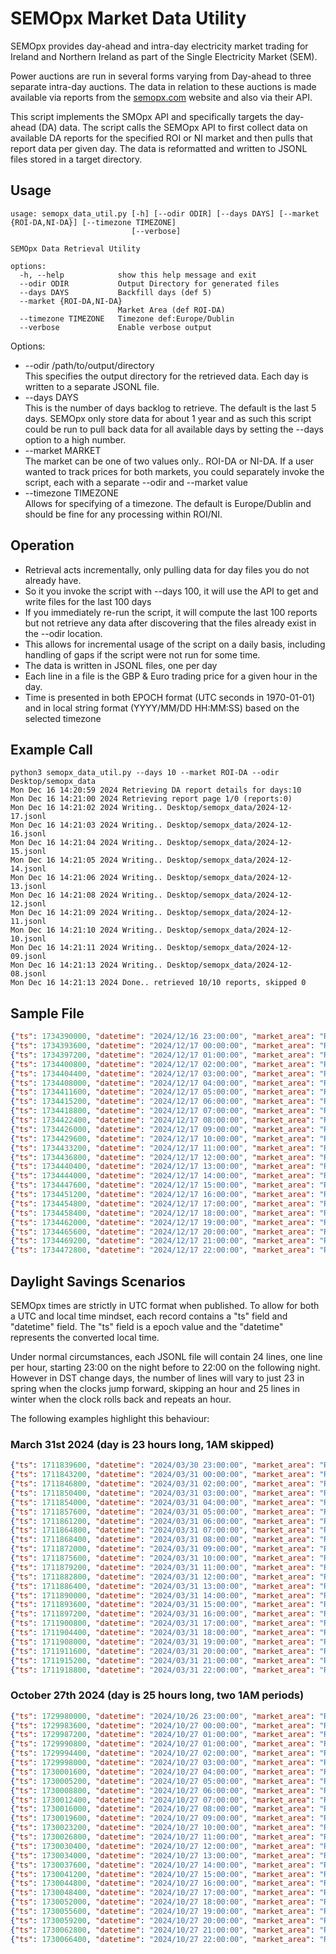 # SEMOpx Market Data Utility

SEMOpx provides day-ahead and intra-day electricity market trading for Ireland and Northern Ireland as part of the Single Electricity Market (SEM).

Power auctions are run in several forms varying from Day-ahead to three separate intra-day auctions. The data in relation to these auctions is made available via reports from the [semopx.com](semopx.com) website and also via their API.

This script implements the SMOpx API and specifically targets the day-ahead (DA) data. The script calls the SEMOpx API to first collect data on available DA reports for the specified ROI or NI market and then pulls that report data per given day. The data is reformatted and written to JSONL files stored in a target directory. 

## Usage
```
usage: semopx_data_util.py [-h] [--odir ODIR] [--days DAYS] [--market {ROI-DA,NI-DA}] [--timezone TIMEZONE]
                           [--verbose]

SEMOpx Data Retrieval Utility

options:
  -h, --help            show this help message and exit
  --odir ODIR           Output Directory for generated files
  --days DAYS           Backfill days (def 5)
  --market {ROI-DA,NI-DA}
                        Market Area (def ROI-DA)
  --timezone TIMEZONE   Timezone def:Europe/Dublin
  --verbose             Enable verbose output
```

Options:
* --odir /path/to/output/directory  
This specifies the output directory for the retrieved data. Each day is written to a separate JSONL file.
* --days DAYS   
This is the number of days backlog to retrieve. The default is the last 5 days. SEMOpx only store data for about 1 year and as such this script could be run to pull back data for all available days by setting the --days option to a high number. 
* --market MARKET  
The market can be one of two values only.. ROI-DA or NI-DA. If a user wanted to track prices for both markets, you could separately invoke the script, each with a separate --odir and --market value
* --timezone TIMEZONE  
Allows for specifying of a timezone. The default is Europe/Dublin and should be fine for any processing within ROI/NI. 

## Operation
* Retrieval acts incrementally, only pulling data for day files you do not already have. 
* So it you invoke the script with --days 100, it will use the API to get and write files for the last 100 days
* If you immediately re-run the script, it will compute the last 100 reports but not retrieve any data after discovering that the files already exist in the --odir location.  
* This allows for incremental usage of the script on a daily basis, including handling of gaps if the script were not run for some time.
* The data is written in JSONL files, one per day
* Each line in a file is the GBP & Euro trading price for a given hour in the day.
* Time is presented in both EPOCH format (UTC seconds in 1970-01-01) and in local string format (YYYY/MM/DD HH:MM:SS) based on the selected timezone


## Example Call
```
python3 semopx_data_util.py --days 10 --market ROI-DA --odir Desktop/semopx_data
Mon Dec 16 14:20:59 2024 Retrieving DA report details for days:10
Mon Dec 16 14:21:00 2024 Retrieving report page 1/0 (reports:0)
Mon Dec 16 14:21:02 2024 Writing.. Desktop/semopx_data/2024-12-17.jsonl
Mon Dec 16 14:21:03 2024 Writing.. Desktop/semopx_data/2024-12-16.jsonl
Mon Dec 16 14:21:04 2024 Writing.. Desktop/semopx_data/2024-12-15.jsonl
Mon Dec 16 14:21:05 2024 Writing.. Desktop/semopx_data/2024-12-14.jsonl
Mon Dec 16 14:21:06 2024 Writing.. Desktop/semopx_data/2024-12-13.jsonl
Mon Dec 16 14:21:08 2024 Writing.. Desktop/semopx_data/2024-12-12.jsonl
Mon Dec 16 14:21:09 2024 Writing.. Desktop/semopx_data/2024-12-11.jsonl
Mon Dec 16 14:21:10 2024 Writing.. Desktop/semopx_data/2024-12-10.jsonl
Mon Dec 16 14:21:11 2024 Writing.. Desktop/semopx_data/2024-12-09.jsonl
Mon Dec 16 14:21:13 2024 Writing.. Desktop/semopx_data/2024-12-08.jsonl
Mon Dec 16 14:21:13 2024 Done.. retrieved 10/10 reports, skipped 0
```

## Sample File
```json
{"ts": 1734390000, "datetime": "2024/12/16 23:00:00", "market_area": "ROI-DA", "euro": 124, "gbp": 103.076}
{"ts": 1734393600, "datetime": "2024/12/17 00:00:00", "market_area": "ROI-DA", "euro": 97.13, "gbp": 80.74}
{"ts": 1734397200, "datetime": "2024/12/17 01:00:00", "market_area": "ROI-DA", "euro": 92.36, "gbp": 76.775}
{"ts": 1734400800, "datetime": "2024/12/17 02:00:00", "market_area": "ROI-DA", "euro": 89.74, "gbp": 74.6}
{"ts": 1734404400, "datetime": "2024/12/17 03:00:00", "market_area": "ROI-DA", "euro": 86.06, "gbp": 71.538}
{"ts": 1734408000, "datetime": "2024/12/17 04:00:00", "market_area": "ROI-DA", "euro": 86.06, "gbp": 71.538}
{"ts": 1734411600, "datetime": "2024/12/17 05:00:00", "market_area": "ROI-DA", "euro": 96.12, "gbp": 79.9}
{"ts": 1734415200, "datetime": "2024/12/17 06:00:00", "market_area": "ROI-DA", "euro": 107.34, "gbp": 89.227}
{"ts": 1734418800, "datetime": "2024/12/17 07:00:00", "market_area": "ROI-DA", "euro": 126.7, "gbp": 105.32}
{"ts": 1734422400, "datetime": "2024/12/17 08:00:00", "market_area": "ROI-DA", "euro": 132.5, "gbp": 110.14}
{"ts": 1734426000, "datetime": "2024/12/17 09:00:00", "market_area": "ROI-DA", "euro": 129.82, "gbp": 107.914}
{"ts": 1734429600, "datetime": "2024/12/17 10:00:00", "market_area": "ROI-DA", "euro": 117.07, "gbp": 97.315}
{"ts": 1734433200, "datetime": "2024/12/17 11:00:00", "market_area": "ROI-DA", "euro": 106.96, "gbp": 88.911}
{"ts": 1734436800, "datetime": "2024/12/17 12:00:00", "market_area": "ROI-DA", "euro": 104.44, "gbp": 86.816}
{"ts": 1734440400, "datetime": "2024/12/17 13:00:00", "market_area": "ROI-DA", "euro": 103.23, "gbp": 85.81}
{"ts": 1734444000, "datetime": "2024/12/17 14:00:00", "market_area": "ROI-DA", "euro": 102, "gbp": 84.788}
{"ts": 1734447600, "datetime": "2024/12/17 15:00:00", "market_area": "ROI-DA", "euro": 110, "gbp": 91.438}
{"ts": 1734451200, "datetime": "2024/12/17 16:00:00", "market_area": "ROI-DA", "euro": 119, "gbp": 98.919}
{"ts": 1734454800, "datetime": "2024/12/17 17:00:00", "market_area": "ROI-DA", "euro": 119, "gbp": 98.919}
{"ts": 1734458400, "datetime": "2024/12/17 18:00:00", "market_area": "ROI-DA", "euro": 105, "gbp": 87.282}
{"ts": 1734462000, "datetime": "2024/12/17 19:00:00", "market_area": "ROI-DA", "euro": 101.24, "gbp": 84.16}
{"ts": 1734465600, "datetime": "2024/12/17 20:00:00", "market_area": "ROI-DA", "euro": 95.94, "gbp": 79.751}
{"ts": 1734469200, "datetime": "2024/12/17 21:00:00", "market_area": "ROI-DA", "euro": 90, "gbp": 74.813}
{"ts": 1734472800, "datetime": "2024/12/17 22:00:00", "market_area": "ROI-DA", "euro": 57.73, "gbp": 47.988}
```

## Daylight Savings Scenarios
SEMOpx times are strictly in UTC format when published. To allow for both a UTC and local time mindset, each record contains a "ts" field and "datetime" field. The "ts" field is a epoch value and the "datetime" represents the converted local time. 

Under normal circumstances, each JSONL file will contain 24 lines, one line per hour, starting 23:00 on the night before to 22:00 on the following night. However in DST change days, the number of lines will vary to just 23 in spring when the clocks jump forward, skipping an hour and 25 lines in winter when the clock rolls back and repeats an hour.

The following examples highlight this behaviour:

### March 31st 2024 (day is 23 hours long, 1AM skipped)
```json
{"ts": 1711839600, "datetime": "2024/03/30 23:00:00", "market_area": "ROI-DA", "euro": 94.6, "gbp": 80.993}
{"ts": 1711843200, "datetime": "2024/03/31 00:00:00", "market_area": "ROI-DA", "euro": 94.5, "gbp": 80.91}
{"ts": 1711846800, "datetime": "2024/03/31 02:00:00", "market_area": "ROI-DA", "euro": 82.81, "gbp": 70.9}
{"ts": 1711850400, "datetime": "2024/03/31 03:00:00", "market_area": "ROI-DA", "euro": 82.01, "gbp": 70.214}
{"ts": 1711854000, "datetime": "2024/03/31 04:00:00", "market_area": "ROI-DA", "euro": 79, "gbp": 67.637}
{"ts": 1711857600, "datetime": "2024/03/31 05:00:00", "market_area": "ROI-DA", "euro": 70.15, "gbp": 60.06}
{"ts": 1711861200, "datetime": "2024/03/31 06:00:00", "market_area": "ROI-DA", "euro": 71.1, "gbp": 60.873}
{"ts": 1711864800, "datetime": "2024/03/31 07:00:00", "market_area": "ROI-DA", "euro": 73.87, "gbp": 63.245}
{"ts": 1711868400, "datetime": "2024/03/31 08:00:00", "market_area": "ROI-DA", "euro": 78.07, "gbp": 66.841}
{"ts": 1711872000, "datetime": "2024/03/31 09:00:00", "market_area": "ROI-DA", "euro": 82.43, "gbp": 70.57}
{"ts": 1711875600, "datetime": "2024/03/31 10:00:00", "market_area": "ROI-DA", "euro": 78.84, "gbp": 67.5}
{"ts": 1711879200, "datetime": "2024/03/31 11:00:00", "market_area": "ROI-DA", "euro": 73.15, "gbp": 62.628}
{"ts": 1711882800, "datetime": "2024/03/31 12:00:00", "market_area": "ROI-DA", "euro": 69, "gbp": 59.075}
{"ts": 1711886400, "datetime": "2024/03/31 13:00:00", "market_area": "ROI-DA", "euro": 65.2, "gbp": 55.822}
{"ts": 1711890000, "datetime": "2024/03/31 14:00:00", "market_area": "ROI-DA", "euro": 65.2, "gbp": 55.822}
{"ts": 1711893600, "datetime": "2024/03/31 15:00:00", "market_area": "ROI-DA", "euro": 66.9, "gbp": 57.277}
{"ts": 1711897200, "datetime": "2024/03/31 16:00:00", "market_area": "ROI-DA", "euro": 72.45, "gbp": 62.029}
{"ts": 1711900800, "datetime": "2024/03/31 17:00:00", "market_area": "ROI-DA", "euro": 93.44, "gbp": 80}
{"ts": 1711904400, "datetime": "2024/03/31 18:00:00", "market_area": "ROI-DA", "euro": 111.35, "gbp": 95.334}
{"ts": 1711908000, "datetime": "2024/03/31 19:00:00", "market_area": "ROI-DA", "euro": 125, "gbp": 107.021}
{"ts": 1711911600, "datetime": "2024/03/31 20:00:00", "market_area": "ROI-DA", "euro": 120.51, "gbp": 103.176}
{"ts": 1711915200, "datetime": "2024/03/31 21:00:00", "market_area": "ROI-DA", "euro": 100, "gbp": 85.616}
{"ts": 1711918800, "datetime": "2024/03/31 22:00:00", "market_area": "ROI-DA", "euro": 80.1, "gbp": 68.579}
```

### October 27th 2024 (day is 25 hours long, two 1AM periods)
```json
{"ts": 1729980000, "datetime": "2024/10/26 23:00:00", "market_area": "ROI-DA", "euro": 171.11, "gbp": 142.544}
{"ts": 1729983600, "datetime": "2024/10/27 00:00:00", "market_area": "ROI-DA", "euro": 180.2, "gbp": 150.117}
{"ts": 1729987200, "datetime": "2024/10/27 01:00:00", "market_area": "ROI-DA", "euro": 196.2, "gbp": 163.446}
{"ts": 1729990800, "datetime": "2024/10/27 01:00:00", "market_area": "ROI-DA", "euro": 203, "gbp": 169.11}
{"ts": 1729994400, "datetime": "2024/10/27 02:00:00", "market_area": "ROI-DA", "euro": 163.6, "gbp": 136.288}
{"ts": 1729998000, "datetime": "2024/10/27 03:00:00", "market_area": "ROI-DA", "euro": 137.93, "gbp": 114.9}
{"ts": 1730001600, "datetime": "2024/10/27 04:00:00", "market_area": "ROI-DA", "euro": 115.45, "gbp": 96.176}
{"ts": 1730005200, "datetime": "2024/10/27 05:00:00", "market_area": "ROI-DA", "euro": 122.01, "gbp": 101.641}
{"ts": 1730008800, "datetime": "2024/10/27 06:00:00", "market_area": "ROI-DA", "euro": 148.45, "gbp": 123.667}
{"ts": 1730012400, "datetime": "2024/10/27 07:00:00", "market_area": "ROI-DA", "euro": 106.45, "gbp": 88.679}
{"ts": 1730016000, "datetime": "2024/10/27 08:00:00", "market_area": "ROI-DA", "euro": 110.07, "gbp": 91.694}
{"ts": 1730019600, "datetime": "2024/10/27 09:00:00", "market_area": "ROI-DA", "euro": 102, "gbp": 84.972}
{"ts": 1730023200, "datetime": "2024/10/27 10:00:00", "market_area": "ROI-DA", "euro": 100.89, "gbp": 84.047}
{"ts": 1730026800, "datetime": "2024/10/27 11:00:00", "market_area": "ROI-DA", "euro": 95, "gbp": 79.14}
{"ts": 1730030400, "datetime": "2024/10/27 12:00:00", "market_area": "ROI-DA", "euro": 93.48, "gbp": 77.874}
{"ts": 1730034000, "datetime": "2024/10/27 13:00:00", "market_area": "ROI-DA", "euro": 100.3, "gbp": 83.555}
{"ts": 1730037600, "datetime": "2024/10/27 14:00:00", "market_area": "ROI-DA", "euro": 96.01, "gbp": 79.982}
{"ts": 1730041200, "datetime": "2024/10/27 15:00:00", "market_area": "ROI-DA", "euro": 102.03, "gbp": 85}
{"ts": 1730044800, "datetime": "2024/10/27 16:00:00", "market_area": "ROI-DA", "euro": 128.01, "gbp": 106.639}
{"ts": 1730048400, "datetime": "2024/10/27 17:00:00", "market_area": "ROI-DA", "euro": 140.43, "gbp": 116.986}
{"ts": 1730052000, "datetime": "2024/10/27 18:00:00", "market_area": "ROI-DA", "euro": 120.56, "gbp": 100.43}
{"ts": 1730055600, "datetime": "2024/10/27 19:00:00", "market_area": "ROI-DA", "euro": 110, "gbp": 91.636}
{"ts": 1730059200, "datetime": "2024/10/27 20:00:00", "market_area": "ROI-DA", "euro": 101.3, "gbp": 84.389}
{"ts": 1730062800, "datetime": "2024/10/27 21:00:00", "market_area": "ROI-DA", "euro": 92.01, "gbp": 76.649}
{"ts": 1730066400, "datetime": "2024/10/27 22:00:00", "market_area": "ROI-DA", "euro": 80.08, "gbp": 66.711}
```
